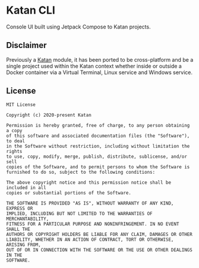 # Katan CLI

Console UI built using Jetpack Compose to Katan projects.

## Disclaimer
Previously a [Katan](https://github.com/KatanPanel/Katan) module, it has been ported to be cross-platform and be a
single project used within the Katan context whether inside or outside a Docker container via a Virtual Terminal, Linux service and Windows service.

## License
```
MIT License

Copyright (c) 2020-present Katan

Permission is hereby granted, free of charge, to any person obtaining a copy
of this software and associated documentation files (the "Software"), to deal
in the Software without restriction, including without limitation the rights
to use, copy, modify, merge, publish, distribute, sublicense, and/or sell
copies of the Software, and to permit persons to whom the Software is
furnished to do so, subject to the following conditions:

The above copyright notice and this permission notice shall be included in all
copies or substantial portions of the Software.

THE SOFTWARE IS PROVIDED "AS IS", WITHOUT WARRANTY OF ANY KIND, EXPRESS OR
IMPLIED, INCLUDING BUT NOT LIMITED TO THE WARRANTIES OF MERCHANTABILITY,
FITNESS FOR A PARTICULAR PURPOSE AND NONINFRINGEMENT. IN NO EVENT SHALL THE
AUTHORS OR COPYRIGHT HOLDERS BE LIABLE FOR ANY CLAIM, DAMAGES OR OTHER
LIABILITY, WHETHER IN AN ACTION OF CONTRACT, TORT OR OTHERWISE, ARISING FROM,
OUT OF OR IN CONNECTION WITH THE SOFTWARE OR THE USE OR OTHER DEALINGS IN THE
SOFTWARE.
```